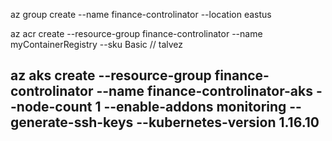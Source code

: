 az group create --name finance-controlinator --location eastus

 az acr create --resource-group finance-controlinator --name myContainerRegistry --sku Basic // talvez


## az aks create --resource-group finance-controlinator --name finance-controlinator-aks --node-count 1 --enable-addons monitoring --generate-ssh-keys --kubernetes-version 1.16.10
